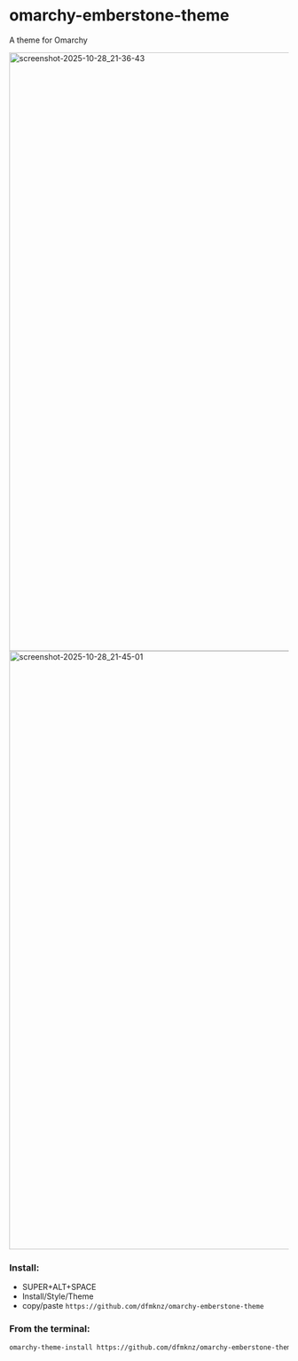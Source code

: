 # omarchy-emberstone-theme
A theme for Omarchy

<img width="1920" height="1080" alt="screenshot-2025-10-28_21-36-43" src="https://github.com/user-attachments/assets/4c7ca006-dc54-4406-8c59-fce717ca110e" />

<img width="1920" height="1080" alt="screenshot-2025-10-28_21-45-01" src="https://github.com/user-attachments/assets/890e3463-0182-4be4-b126-ea3641f71367" />

### Install:

- SUPER+ALT+SPACE
- Install/Style/Theme
- copy/paste `https://github.com/dfmknz/omarchy-emberstone-theme`

### From the terminal:

```bash
omarchy-theme-install https://github.com/dfmknz/omarchy-emberstone-theme.git
```
